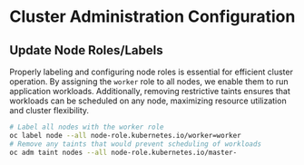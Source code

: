 # Cluster Administration Configuration

## Update Node Roles/Labels

Properly labeling and configuring node roles is essential for efficient cluster operation. By assigning the `worker` role to all nodes, we enable them to run application workloads. Additionally, removing restrictive taints ensures that workloads can be scheduled on any node, maximizing resource utilization and cluster flexibility.

```bash
# Label all nodes with the worker role
oc label node --all node-role.kubernetes.io/worker=worker
# Remove any taints that would prevent scheduling of workloads
oc adm taint nodes --all node-role.kubernetes.io/master-
```